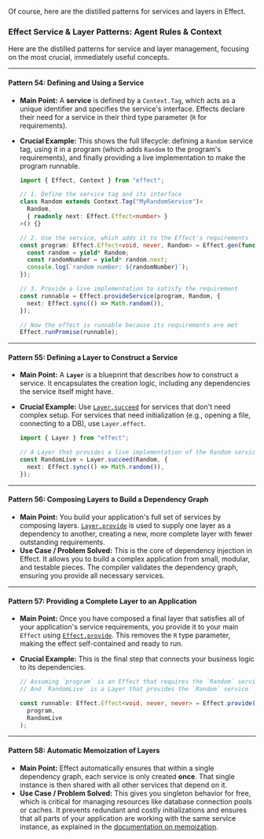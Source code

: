 Of course, here are the distilled patterns for services and layers in Effect.

### Effect Service & Layer Patterns: Agent Rules & Context

Here are the distilled patterns for service and layer management, focusing on the most crucial, immediately useful concepts.

---

#### **Pattern 54: Defining and Using a Service**

- **Main Point:** A **service** is defined by a `Context.Tag`, which acts as a unique identifier and specifies the service's interface. Effects declare their need for a service in their third type parameter (`R` for requirements).

- **Crucial Example:** This shows the full lifecycle: defining a `Random` service tag, using it in a program (which adds `Random` to the program's requirements), and finally providing a live implementation to make the program runnable.

  ```typescript
  import { Effect, Context } from "effect";

  // 1. Define the service tag and its interface
  class Random extends Context.Tag("MyRandomService")<
    Random,
    { readonly next: Effect.Effect<number> }
  >() {}

  // 2. Use the service, which adds it to the Effect's requirements
  const program: Effect.Effect<void, never, Random> = Effect.gen(function* () {
    const random = yield* Random;
    const randomNumber = yield* random.next;
    console.log(`random number: ${randomNumber}`);
  });

  // 3. Provide a live implementation to satisfy the requirement
  const runnable = Effect.provideService(program, Random, {
    next: Effect.sync(() => Math.random()),
  });

  // Now the effect is runnable because its requirements are met
  Effect.runPromise(runnable);
  ```

---

#### **Pattern 55: Defining a Layer to Construct a Service**

- **Main Point:** A **`Layer`** is a blueprint that describes _how_ to construct a service. It encapsulates the creation logic, including any dependencies the service itself might have.

- **Crucial Example:** Use [`Layer.succeed`](<https://www.google.com/search?q=%5Bhttps://effect.website/docs/requirements-management/layers/%23succeed%5D(https://effect.website/docs/requirements-management/layers/%23succeed)>) for services that don't need complex setup. For services that need initialization (e.g., opening a file, connecting to a DB), use `Layer.effect`.

  ```typescript
  import { Layer } from "effect";

  // A Layer that provides a live implementation of the Random service
  const RandomLive = Layer.succeed(Random, {
    next: Effect.sync(() => Math.random()),
  });
  ```

---

#### **Pattern 56: Composing Layers to Build a Dependency Graph**

- **Main Point:** You build your application's full set of services by composing layers. [`Layer.provide`](<https://www.google.com/search?q=%5Bhttps://effect.website/docs/requirements-management/layers/%23provide%5D(https://effect.website/docs/requirements-management/layers/%23provide)>) is used to supply one layer as a dependency to another, creating a new, more complete layer with fewer outstanding requirements.
- **Use Case / Problem Solved:** This is the core of dependency injection in Effect. It allows you to build a complex application from small, modular, and testable pieces. The compiler validates the dependency graph, ensuring you provide all necessary services.

---

#### **Pattern 57: Providing a Complete Layer to an Application**

- **Main Point:** Once you have composed a final layer that satisfies all of your application's service requirements, you provide it to your main `Effect` using [`Effect.provide`](<https://www.google.com/search?q=%5Bhttps://effect.website/docs/requirements-management/layers/%23providing-layers-to-effects%5D(https://effect.website/docs/requirements-management/layers/%23providing-layers-to-effects)>). This removes the `R` type parameter, making the effect self-contained and ready to run.

- **Crucial Example:** This is the final step that connects your business logic to its dependencies.

  ```typescript
  // Assuming `program` is an Effect that requires the `Random` service
  // And `RandomLive` is a Layer that provides the `Random` service

  const runnable: Effect.Effect<void, never, never> = Effect.provide(
    program,
    RandomLive
  );
  ```

---

#### **Pattern 58: Automatic Memoization of Layers**

- **Main Point:** Effect automatically ensures that within a single dependency graph, each service is only created **once**. That single instance is then shared with all other services that depend on it.
- **Use Case / Problem Solved:** This gives you singleton behavior for free, which is critical for managing resources like database connection pools or caches. It prevents redundant and costly initializations and ensures that all parts of your application are working with the same service instance, as explained in the [documentation on memoization](https://effect.website/docs/requirements-management/layer-memoization/).
